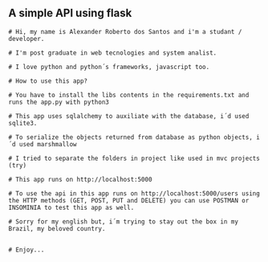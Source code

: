 ## A simple API using flask

    # Hi, my name is Alexander Roberto dos Santos and i'm a studant / developer.
    
    # I'm post graduate in web tecnologies and system analist.

    # I love python and python´s frameworks, javascript too.

    # How to use this app?

    # You have to install the libs contents in the requirements.txt and runs the app.py with python3

    # This app uses sqlalchemy to auxiliate with the database, i´d used sqlite3.

    # To serialize the objects returned from database as python objects, i´d used marshmallow

    # I tried to separate the folders in project like used in mvc projects (try)

    # This app runs on http://localhost:5000

    # To use the api in this app runs on http://localhost:5000/users using the HTTP methods (GET, POST, PUT and DELETE) you can use POSTMAN or INSOMINIA to test this app as well.

    # Sorry for my english but, i´m trying to stay out the box in my Brazil, my beloved country.


    # Enjoy...
